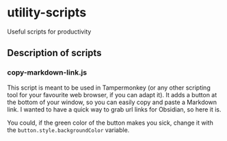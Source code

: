 # utility-scripts
Useful scripts for productivity

## Description of scripts

### copy-markdown-link.js

This script is meant to be used in Tampermonkey (or any other scripting tool for your favourite web browser, if you can adapt it). It adds a button at the bottom of your window, so you can easily copy and paste a Markdown link. I wanted to have a quick way to grab url links for Obsidian, so here it is. 

You could, if the green color of the button makes you sick, change it with the `button.style.backgroundColor` variable. 
